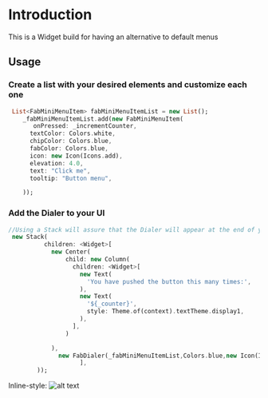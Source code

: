 
# Introduction

This is a Widget build for having an alternative to default menus

## Usage
### Create a list with your desired elements and customize each one
```dart
 List<FabMiniMenuItem> fabMiniMenuItemList = new List();
    _fabMiniMenuItemList.add(new FabMiniMenuItem(
       onPressed: _incrementCounter,
      textColor: Colors.white,
      chipColor: Colors.blue,
      fabColor: Colors.blue,
      icon: new Icon(Icons.add),
      elevation: 4.0,
      text: "Click me",
      tooltip: "Button menu",

    ));
```

### Add the Dialer to your UI
```dart
//Using a Stack will assure that the Dialer will appear at the end of your layout
 new Stack(
          children: <Widget>[
            new Center(
                child: new Column(
                  children: <Widget>[
                    new Text(
                      'You have pushed the button this many times:',
                    ),
                    new Text(
                      '${_counter}',
                      style: Theme.of(context).textTheme.display1,
                    ),
                  ],
                )

            ),
              new FabDialer(_fabMiniMenuItemList,Colors.blue,new Icon(Icons.add)),
                    ],
        ));
```

Inline-style: 
![alt text](https://github.com/Leondev7/flutter_fab_dialer/tree/master/src/demo.gif )

